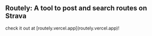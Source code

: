 ## Routely: A tool to post and search routes on Strava
check it out at [routely.vercel.app[(routely.vercel.app)!
